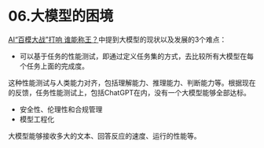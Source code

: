 # 06.大模型的困境

[AI“百模大战”打响 谁能称王？](https://api3.cls.cn/share/article/1337187?os=ios&sv=8.1.2)中提到大模型的现状以及发展的3个难点：

- 可以基于任务的性能测试，即通过定义任务集的方式，去比较所有大模型在每个任务上面的完成度。

这种性能测试与人类能力对齐，包括理解能力、推理能力、判断能力等。根据现在的反馈，任务性能测试上，包括ChatGPT在内，没有一个大模型能够全部达标。

- 安全性、伦理性和合规管理
- 模型工程化

大模型能够接收多大的文本、回答反应的速度、运行的性能等。
